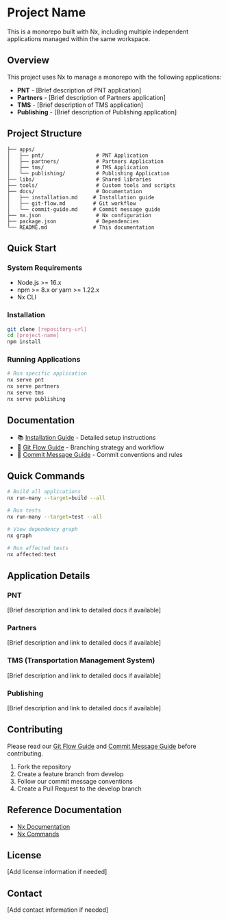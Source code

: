 # Project Name

This is a monorepo built with Nx, including multiple independent applications managed within the same workspace.

## Overview

This project uses Nx to manage a monorepo with the following applications:

- **PNT** - [Brief description of PNT application]
- **Partners** - [Brief description of Partners application]  
- **TMS** - [Brief description of TMS application]
- **Publishing** - [Brief description of Publishing application]

## Project Structure

```
├── apps/
│   ├── pnt/                 # PNT Application
│   ├── partners/            # Partners Application
│   ├── tms/                 # TMS Application
│   └── publishing/          # Publishing Application
├── libs/                    # Shared libraries
├── tools/                   # Custom tools and scripts
├── docs/                    # Documentation
│   ├── installation.md     # Installation guide
│   ├── git-flow.md         # Git workflow
│   └── commit-guide.md     # Commit message guide
├── nx.json                  # Nx configuration
├── package.json             # Dependencies
└── README.md               # This documentation
```

## Quick Start

### System Requirements
- Node.js >= 16.x
- npm >= 8.x or yarn >= 1.22.x
- Nx CLI

### Installation
```bash
git clone [repository-url]
cd [project-name]
npm install
```

### Running Applications
```bash
# Run specific application
nx serve pnt
nx serve partners
nx serve tms
nx serve publishing
```

## Documentation

- 📚 [Installation Guide](./docs/installation_guide.md) - Detailed setup instructions
- 🌊 [Git Flow Guide](./docs/git_flow_guide.md) - Branching strategy and workflow
- 💬 [Commit Message Guide](./docs/commit_guide.md) - Commit conventions and rules

## Quick Commands

```bash
# Build all applications
nx run-many --target=build --all

# Run tests
nx run-many --target=test --all

# View dependency graph
nx graph

# Run affected tests
nx affected:test
```

## Application Details

### PNT
[Brief description and link to detailed docs if available]

### Partners
[Brief description and link to detailed docs if available]

### TMS (Transportation Management System)
[Brief description and link to detailed docs if available]

### Publishing
[Brief description and link to detailed docs if available]

## Contributing

Please read our [Git Flow Guide](./docs/git_flow_guide.md) and [Commit Message Guide](./docs/commit_guide.md) before contributing.

1. Fork the repository
2. Create a feature branch from develop
3. Follow our commit message conventions
4. Create a Pull Request to the develop branch

## Reference Documentation

- [Nx Documentation](https://nx.dev)
- [Nx Commands](https://nx.dev/nx-api/nx)

## License

[Add license information if needed]

## Contact

[Add contact information if needed]
